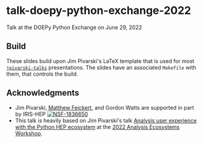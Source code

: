 # talk-doepy-python-exchange-2022

Talk at the DOEPy Python Exchange on June 29, 2022

## Build

These slides build upon Jim Pivarski's LaTeX template that is used for most [`jpivarski-talks`](https://github.com/jpivarski-talks) presentations.
The slides have an associated `Makefile` with them, that controls the build.

## Acknowledgments

- Jim Pivarski, [Matthew Feickert](http://www.matthewfeickert.com/), and Gordon Watts are supported in part by IRIS-HEP
[![NSF-1836650](https://img.shields.io/badge/NSF-1836650-blue.svg)](https://nsf.gov/awardsearch/showAward?AWD_ID=1836650)
- This talk is heavily based on Jim Pivarski's talk [Analysis user experience with the Python HEP ecosystem](https://indico.cern.ch/event/1125222/contributions/4840334/) at the [2022 Analysis Ecosystems Workshop](https://indico.cern.ch/event/1125222/).

